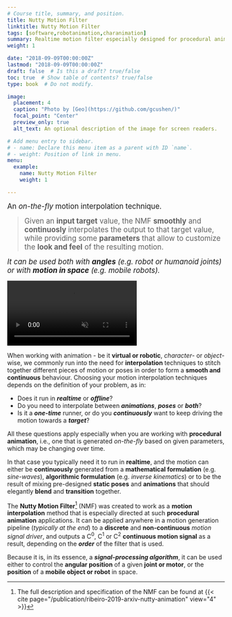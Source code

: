 ```yaml
---
# Course title, summary, and position.
title: Nutty Motion Filter
linktitle: Nutty Motion Filter
tags: [software,robotanimation,charanimation]
summary: Realtime motion filter especially designed for procedural animation of virtual or robotic characters.<br>Read more about it and learn how to use it here.
weight: 1

date: "2018-09-09T00:00:00Z"
lastmod: "2018-09-09T00:00:00Z"
draft: false  # Is this a draft? true/false
toc: true  # Show table of contents? true/false
type: book  # Do not modify.

image:
  placement: 4
  caption: "Photo by [Geo](https://github.com/gcushen/)"
  focal_point: "Center"
  preview_only: true
  alt_text: An optional description of the image for screen readers.

# Add menu entry to sidebar.
# - name: Declare this menu item as a parent with ID `name`.
# - weight: Position of link in menu.
menu:
  example:
    name: Nutty Motion Filter
    weight: 1

---
```

<big>An *on-the-fly* motion interpolation technique.

> Given an **input target** value, the NMF **smoothly** and **continuosly** interpolates the output to that target value, while providing some **parameters** that allow to customize the **look and feel** of the resulting motion.</big>

<big>*It can be used both with **angles** (e.g. robot or humanoid joints)<br> or with **motion in space** (e.g. mobile robots).*</big>

<video autoplay loop muted playsinline>
  <source src="/courses/nutty-motion-filter/nmf_demo1.mp4" type="video/mp4">
</video>

When working with animation - be it **virtual or robotic**, *character*- or *object*-wise, we commonly run into the need for **interpolation** techniques to stitch together different pieces of motion or poses in order to form a **smooth and continuous** behaviour.
Choosing your motion interpolation techniques depends on the definition of your problem, as in:
* Does it run in ***realtime*** or ***offline***?
* Do you need to interpolate between ***animations***, ***poses*** or ***both***?
* Is it a ***one-time*** runner, or do you ***continuously*** want to keep driving the motion towards a ***target***?

All these questions apply especially when you are working with **procedural animation**, i.e., one that is generated *on-the-fly* based on given parameters, which may be changing over time.

In that case you typically need it to run in **realtime**, and the motion can either be **continuously** generated from a **mathematical formulation** (e.g. *sine-waves*), **algorithmic formulation** (e.g. *inverse kinematics*) or to be the result of mixing pre-designed **static poses** and **animations** that should elegantly **blend** and **transition** together.

The **Nutty Motion Filter**[^1] (NMF) was created to work as a **motion interpolation** method that is especially directed at such **procedural animation** applications.
It can be applied anywhere in a motion generation pipeline (*typically at the end*) to a **discrete** and **non-continuous** *motion signal driver*, and outputs a C<sup>0</sup>, C<sup>1</sup> or C<sup>2</sup> **continuous motion signal** as a result, depending on the ***order*** of the filter that is used.

Because it is, in its essence, a ***signal-processing algorithm***, it can be used either to control the **angular position** of a given **joint or motor**, or the **position** of a **mobile object or robot** in space.

[^1]: The full description and specification of the NMF can be found at {{< cite page="/publication/ribeiro-2019-arxiv-nutty-animation" view="4" >}}
